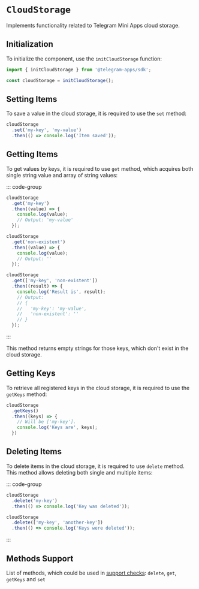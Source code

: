 # `CloudStorage`

Implements functionality related to Telegram Mini Apps cloud storage.

## Initialization

To initialize the component, use the `initCloudStorage` function:

```typescript
import { initCloudStorage } from '@telegram-apps/sdk';

const cloudStorage = initCloudStorage();  
```

## Setting Items

To save a value in the cloud storage, it is required to use the `set` method:

```typescript
cloudStorage
  .set('my-key', 'my-value')
  .then(() => console.log('Item saved'));
```

## Getting Items

To get values by keys, it is required to use `get` method, which acquires both single string
value and array of string values:

::: code-group

```typescript [Single value]
cloudStorage
  .get('my-key')
  .then((value) => {
    console.log(value);
    // Output: 'my-value'
  });

cloudStorage
  .get('non-existent')
  .then((value) => {
    console.log(value);
    // Output: ''
  });
```

```typescript [Array of values]
cloudStorage
  .get(['my-key', 'non-existent'])
  .then((result) => {
    console.log('Result is', result);
    // Output:
    // {
    //   'my-key': 'my-value',
    //   'non-existent': ''
    // }
  });
```

:::

This method returns empty strings for those keys, which don't exist in the cloud storage.

## Getting Keys

To retrieve all registered keys in the cloud storage, it is required to use the `getKeys` method:

```typescript
cloudStorage
  .getKeys()
  .then((keys) => {
    // Will be ['my-key'].
    console.log('Keys are', keys);
  })
```

## Deleting Items

To delete items in the cloud storage, it is required to use `delete` method. This method allows
deleting both single and multiple items:

::: code-group

```typescript [Single item]
cloudStorage
  .delete('my-key')
  .then(() => console.log('Key was deleted'));
```

```typescript [Multiple items]
cloudStorage
  .delete(['my-key', 'another-key'])
  .then(() => console.log('Keys were deleted'));
```

:::

## Methods Support

List of methods, which could be used in [support checks](../components#methods-support):
`delete`, `get`, `getKeys` and `set`
